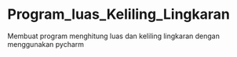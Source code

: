 # Program_luas_Keliling_Lingkaran
Membuat program menghitung luas dan keliling lingkaran dengan menggunakan pycharm
